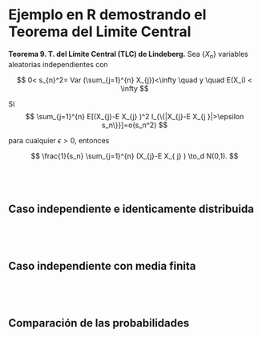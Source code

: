 # Ejemplo en R demostrando el Teorema del Limite Central

**Teorema 9. T. del Límite Central (TLC) de Lindeberg.** Sea $\{X_{n} \}$ variables aleatorias independientes
con 

$$ 
0< s_{n}^2= Var (\sum_{j=1}^{n} X_{j})<\infty \quad y \quad E(X_i) < \infty
$$

Si
$$
 \sum_{j=1}^{n} E[(X_{j}-E X_{j} )^2 I_{\{|X_{j}-E X_{j }|>\epsilon s_n\}}]=o(s_n^2)
$$

para cualquier $\epsilon>0$, entonces

$$
\frac{1}{s_n} \sum_{j=1}^{n} (X_{j}-E X_{ j} ) \to_d N(0,1).
$$




```r
```

```r
```


```r
```


```r
```


## Caso independiente e identicamente distribuida


```r
```

```r
```


```r
```


```r
```



## Caso independiente con media finita


```r
```

```r
```


```r
```


```r
```


## Comparación de las probabilidades



```r
```

```r
```


```r
```


```r
```
